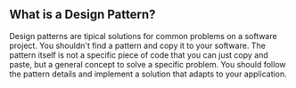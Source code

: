 ## What is a Design Pattern?
Design patterns are tipical solutions for common problems on a software project.
You shouldn't find a pattern and copy it to your software.
The pattern itself is not a specific piece of code that you can just copy and paste, but a general concept to solve a specific problem.
You should follow the pattern details and implement a solution that adapts to your application.